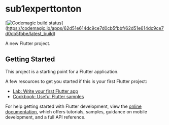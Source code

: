 # sub1experttonton

[![Codemagic build status](https://api.codemagic.io/apps/62d51e614dc9ce7d0cb5fbbf/62d51e614dc9ce7d0cb5fbbe/status_badge.svg)]
(https://codemagic.io/apps/62d51e614dc9ce7d0cb5fbbf/62d51e614dc9ce7d0cb5fbbe/latest_build)

A new Flutter project.

## Getting Started

This project is a starting point for a Flutter application.

A few resources to get you started if this is your first Flutter project:

- [Lab: Write your first Flutter app](https://docs.flutter.dev/get-started/codelab)
- [Cookbook: Useful Flutter samples](https://docs.flutter.dev/cookbook)

For help getting started with Flutter development, view the
[online documentation](https://docs.flutter.dev/), which offers tutorials,
samples, guidance on mobile development, and a full API reference.
